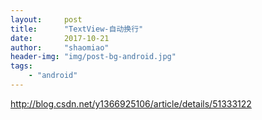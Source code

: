 ```yaml
---
layout:     post
title:      "TextView-自动换行"
date:       2017-10-21
author:     "shaomiao"
header-img: "img/post-bg-android.jpg"
tags:
    - "android"
---
```

http://blog.csdn.net/y1366925106/article/details/51333122
